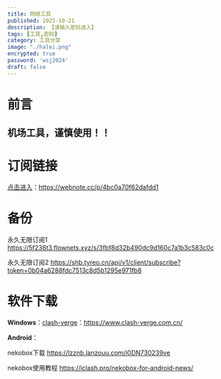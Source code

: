 ```yaml
---
title: 网络工具
published: 2025-10-21
description: 【请输入密码进入】
tags: [工具,密码]
category: 工具分享
image: "./halei.png"
encrypted: true
password: 'wsj2024'
draft: false
---
```


# 前言

## 机场工具，谨慎使用！！



# 订阅链接

[点击进入](https://webnote.cc/p/4bc0a70f62dafdd1)：https://webnote.cc/p/4bc0a70f62dafdd1

# 备份

永久无限订阅1
https://5f236t3.flownets.xyz/s/3fbf8d32b490dc9d160c7a1b3c583c0c

永久无限订阅2
https://shb.tyreo.cn/api/v1/client/subscribe?token=0b04a6288fdc7513c8d5b1295e971fb8

# 软件下载

**Windows**：[clash-verge](https://www.clash-verge.com.cn/)：https://www.clash-verge.com.cn/

**Android**：

nekobox下载
https://lzznb.lanzouu.com/i0DN730239ve

nekobox使用教程
https://iclash.pro/nekobox-for-android-news/
